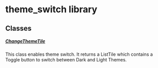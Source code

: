 



# theme_switch library











## Classes

##### [ChangeThemeTile](../widgets_theme_switch/ChangeThemeTile-class.md)



This class enables theme switch.
It returns a ListTile which contains a Toggle button to switch between Dark and Light Themes.















